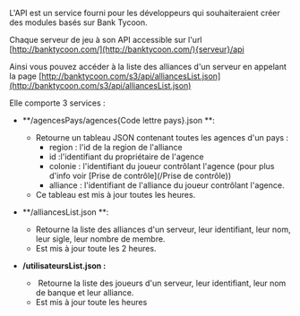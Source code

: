 L'API est un service fourni pour les développeurs qui souhaiteraient créer des modules basés sur Bank Tycoon.

Chaque serveur de jeu à son API accessible sur l'url [http://banktycoon.com/](http://banktycoon.com/){serveur}/api

Ainsi vous pouvez accéder à la liste des alliances d'un serveur en appelant la page [http://banktycoon.com/s3/api/alliancesList.json](http://banktycoon.com/s3/api/alliancesList.json)

Elle comporte 3 services :


*  **/agencesPays/agences{Code lettre pays}.json **:
      * Retourne un tableau JSON contenant toutes les agences d'un pays :
        * region : l'id de la region de l'alliance
        * id :l'identifiant du propriétaire de l'agence
        * colonie : l'identifiant du joueur contrôlant l'agence (pour plus d'info voir [Prise de contrôle](/Prise de contrôle))
        * alliance : l'identifiant de l'alliance du joueur contrôlant l'agence.
      * Ce tableau est mis à jour toutes les heures.

*  **/alliancesList.json **:
      * Retourne la liste des alliances d'un serveur, leur identifiant, leur nom, leur sigle, leur nombre de membre.
      * Est mis à jour toute les 2 heures.

*  **/utilisateursList.json :**
      * **​**  Retourne la liste des joueurs d'un serveur, leur identifiant, leur nom de banque et leur alliance.
      * Est mis à jour toute les heures

